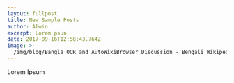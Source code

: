 ```yaml
---
layout: fullpost
title: New Sample Posts
author: Alwin
excerpt: Lorem psun
date: 2017-09-16T12:58:43.764Z
image: >-
  /img/blog/Bangla_OCR_and_AutoWikiBrowser_Discussion_-_Bengali_Wikipedia_Meetup_-_Kolkata_2015-10-11_5911.JPG
---
```

Lorem Ipsum
